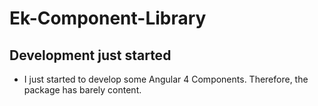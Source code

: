 # Ek-Component-Library

## Development just started

- I just started to develop some Angular 4 Components. Therefore, the package has barely content.